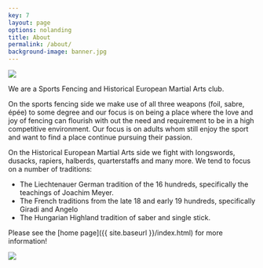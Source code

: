 ```yaml
---
key: 7
layout: page
options: nolanding
title: About
permalink: /about/
background-image: banner.jpg
---
```


<img style="display:block; margin-left:auto; margin-right:auto" class="logosize" src="{{ site.baseurl }}/images/logo.png"/>

We are a Sports Fencing and Historical European Martial Arts club.

On the sports fencing side we make use of all three weapons (foil, sabre, épée) to some degree and our focus is on being a place where the love and joy of fencing can flourish with out the need and requirement to be in a high competitive environment. Our focus is on adults whom still enjoy the sport and want to find a place continue pursuing their passion.

On the Historical European Martial Arts side we fight with longswords, dusacks, rapiers, halberds, quarterstaffs and many more. We tend to focus on a number of traditions:

* The Liechtenauer German tradition of the 16 hundreds, specifically the teachings of Joachim Meyer.
* The French traditions from the late 18 and early 19 hundreds, specifically Giradi and Angelo
* The Hungarian Highland tradition of saber and single stick.

Please see the [home page]({{ site.baseurl }}/index.html) for more information!

<img style="display:block; margin-left:auto; margin-right:auto" class="logosize" src="{{ site.baseurl }}/images/fencing_logo.png"/>

